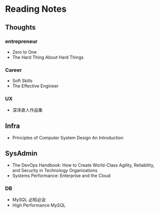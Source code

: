 # Reading Notes
## Thoughts
### entrepreneur
+ Zero to One
+ The Hard Thing About Hard Things
### Career
+ Soft Skills
+ The Effective Engineer
### UX
+ 深泽直人作品集
## Infra
+ Principles of Computer System Design An Introduction
## SysAdmin
+ The DevOps Handbook: How to Create World-Class Agility, Reliability, and Security in Technology Organizations
+ Systems Performance: Enterprise and the Cloud
### DB
+ MySQL 必知必会
+ High Performance MySQL
